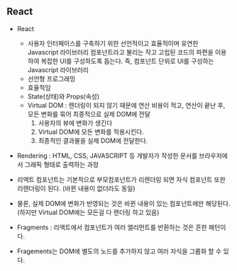 ## React

- React

  - 사용자 인터페이스를 구축하기 위한 선언적이고 효율적이며 유연한 Javascript 라이브러리
    컴포넌트라고 불리는 작고 고립된 코드의 파편을 이용하여 복잡한 UI를 구성하도록 돕는다.
    즉, 컴포넌트 단위로 UI를 구성하는 Javascript 라이브러리
  - 선언형 프로그래밍
  - 효율적임
  - State(상태)와 Props(속성)
  - Virtual DOM : 렌더링이 되지 않기 때문에 연산 비용이 적고, 연산이 끝난 후, 모든 변화를 묶어 최종적으로 실제 DOM에 전달
    1. 사용자의 뷰에 변화가 생긴다
    2. Virtual DOM에 모든 변화를 적용시킨다.
    3. 최종적인 결과물을 실제 DOM에 전달한다.

- Rendering : HTML, CSS, JAVASCRIPT 등 개발자가 작성한 문서를 브라우저에서 그래픽 형태로 출력하는 과정
- 리액트 컴포넌트는 기본적으로 부모컴포넌트가 리렌더링 되면 자식 컴포넌트 또한 리렌더링이 된다. (바뀐 내용이 없더라도 동일)
- 물론, 실제 DOM에 변화가 반영되는 것은 바뀐 내용이 있는 컴포넌트에만 해당된다. (하지만 Virtual DOM에는 모든걸 다 렌더링 하고 있음)

- Fragments : 리액트에서 컴포넌트가 여러 엘리먼트를 반환하는 것은 흔한 패턴이다.
- Fragements는 DOM에 별도의 노드를 추가하지 않고 여러 자식을 그룹화 할 수 있다.
